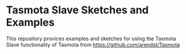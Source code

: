 # Tasmota Slave Sketches and Examples

This repository provices examples and sketches for using the Tasmota Slave functionality of Tasmota
from https://github.com/arendst/Tasmota
